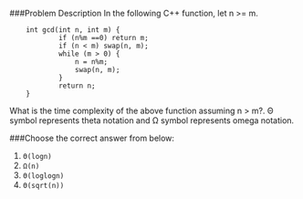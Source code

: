 ###Problem Description
In the following C++ function, let n >= m.
```
    int gcd(int n, int m) {
            if (n%m ==0) return m;
            if (n < m) swap(n, m);
            while (m > 0) {
                n = n%m;
                swap(n, m);
            }
            return n;
    }
```
What is the time complexity of the above function assuming n > m?.
Θ symbol represents theta notation and Ω symbol represents omega notation.


###Choose the correct answer from below:
1. ```Θ(logn)```
2. ```Ω(n)```
3. ```Θ(loglogn)```
4. ```Θ(sqrt(n))```